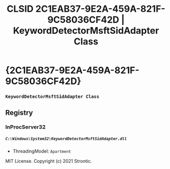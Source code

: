 ﻿---
title: "CLSID 2C1EAB37-9E2A-459A-821F-9C58036CF42D | KeywordDetectorMsftSidAdapter Class"
excerpt: What is COM-Object CLSID 2C1EAB37-9E2A-459A-821F-9C58036CF42D?
---

# {2C1EAB37-9E2A-459A-821F-9C58036CF42D}

### `KeywordDetectorMsftSidAdapter Class`

## Registry


### InProcServer32

##### `C:\Windows\System32\KeywordDetectorMsftSidAdapter.dll`
* ThreadingModel: `Apartment`

MIT License. Copyright (c) 2021 Strontic.


